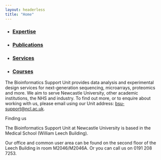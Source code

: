 ```yaml
---
layout: headerless
title: "Home"
---
```


<ul class="ch-grid">
  <li>
<a href="/expertise">
    <div class="ch-item ch-img-1">
      <div class="ch-info">
        <a href="/expertise"><h3>Expertise</h3></a>
      </div>
    </div>
</a>
   </li>
  <li>
<a href="/publications">
    <div class="ch-item ch-img-2">
      <div class="ch-info">
        <a href="/publications"><h3>Publications</h3></a>
      </div>
    </div>
</a>
   </li>
  <li>
<a href="/services">
    <div class="ch-item ch-img-3">
      <div class="ch-info">
        <a href="/services"><h3>Services</h3></a>
      </div>
    </div>
</a>
   </li>
  <li>
<a href="/courses">
    <div class="ch-item ch-img-4">
      <div class="ch-info">
        <a href="/courses"><h3>Courses</h3></a>
      </div>
    </div>
</a>
   </li>
</ul>

The Bioinformatics Support Unit provides data analysis and experimental design services for next-generation sequencing, microarrays, proteomics and more. We aim to serve Newcastle University, other academic institutions, the NHS and industry. To find out more, or to enquire about working with us, please email using our Unit address: [bsu-support@ncl.ac.uk][1].

Finding us

The Bioinformatics Support Unit at Newcastle University is based in the Medical School (William Leech Building).

Our office and common user area can be found on the second floor of the Leech Building in room M2046/M2046A.  Or you can call us on 0191 208 7253.


  [1]: mailto:bsu-support@ncl.ac.uk
